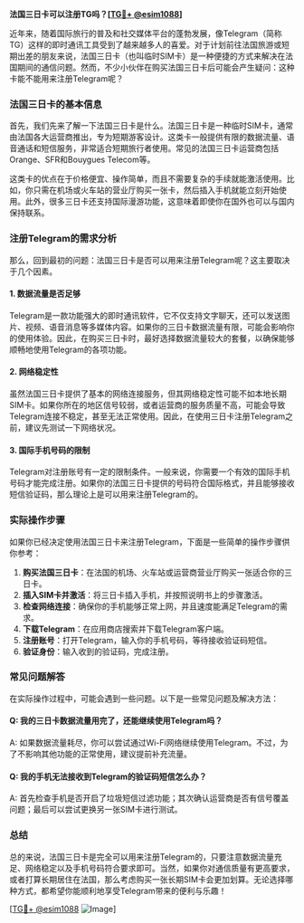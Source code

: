 **法国三日卡可以注册TG吗？[[TG💪+ @esim1088](https://t.me/s/esim1088)]**

近年来，随着国际旅行的普及和社交媒体平台的蓬勃发展，像Telegram（简称TG）这样的即时通讯工具受到了越来越多人的喜爱。对于计划前往法国旅游或短期出差的朋友来说，法国三日卡（也叫临时SIM卡）是一种便捷的方式来解决在法国期间的通信问题。然而，不少小伙伴在购买法国三日卡后可能会产生疑问：这种卡能不能用来注册Telegram呢？

### 法国三日卡的基本信息

首先，我们先来了解一下法国三日卡是什么。法国三日卡是一种临时SIM卡，通常由法国各大运营商推出，专为短期游客设计。这类卡一般提供有限的数据流量、语音通话和短信服务，非常适合短期旅行者使用。常见的法国三日卡运营商包括Orange、SFR和Bouygues Telecom等。

这类卡的优点在于价格便宜、操作简单，而且不需要复杂的手续就能激活使用。比如，你只需在机场或火车站的营业厅购买一张卡，然后插入手机就能立刻开始使用。此外，很多三日卡还支持国际漫游功能，这意味着即使你在国外也可以与国内保持联系。

### 注册Telegram的需求分析

那么，回到最初的问题：法国三日卡是否可以用来注册Telegram呢？这主要取决于几个因素。

#### 1. 数据流量是否足够
Telegram是一款功能强大的即时通讯软件，它不仅支持文字聊天，还可以发送图片、视频、语音消息等多媒体内容。如果你的三日卡数据流量有限，可能会影响你的使用体验。因此，在购买三日卡时，最好选择数据流量较大的套餐，以确保能够顺畅地使用Telegram的各项功能。

#### 2. 网络稳定性
虽然法国三日卡提供了基本的网络连接服务，但其网络稳定性可能不如本地长期SIM卡。如果你所在的地区信号较弱，或者运营商的服务质量不高，可能会导致Telegram连接不稳定，甚至无法正常使用。因此，在使用三日卡注册Telegram之前，建议先测试一下网络状况。

#### 3. 国际手机号码的限制
Telegram对注册账号有一定的限制条件。一般来说，你需要一个有效的国际手机号码才能完成注册。如果你的法国三日卡提供的号码符合国际格式，并且能够接收短信验证码，那么理论上是可以用来注册Telegram的。

### 实际操作步骤

如果你已经决定使用法国三日卡来注册Telegram，下面是一些简单的操作步骤供你参考：

1. **购买法国三日卡**：在法国的机场、火车站或运营商营业厅购买一张适合你的三日卡。
2. **插入SIM卡并激活**：将三日卡插入手机，并按照说明书上的步骤激活。
3. **检查网络连接**：确保你的手机能够正常上网，并且速度能满足Telegram的需求。
4. **下载Telegram**：在应用商店搜索并下载Telegram客户端。
5. **注册账号**：打开Telegram，输入你的手机号码，等待接收验证码短信。
6. **验证身份**：输入收到的验证码，完成注册。

### 常见问题解答

在实际操作过程中，可能会遇到一些问题。以下是一些常见问题及解决方法：

#### Q: 我的三日卡数据流量用完了，还能继续使用Telegram吗？
A: 如果数据流量耗尽，你可以尝试通过Wi-Fi网络继续使用Telegram。不过，为了不影响其他功能的正常使用，建议提前补充流量。

#### Q: 我的手机无法接收到Telegram的验证码短信怎么办？
A: 首先检查手机是否开启了垃圾短信过滤功能；其次确认运营商是否有信号覆盖问题；最后可以尝试更换另一张SIM卡进行测试。

### 总结

总的来说，法国三日卡是完全可以用来注册Telegram的，只要注意数据流量充足、网络稳定以及手机号码符合要求即可。当然，如果你对通信质量有更高要求，或者打算长期居住在法国，那么考虑购买一张长期SIM卡会更加划算。无论选择哪种方式，都希望你能顺利地享受Telegram带来的便利与乐趣！

[[TG💪+ @esim1088](https://t.me/s/esim1088) ![Image](https://i.postimg.cc/4NQfJmqS/Snipaste-2025-05-13-00-14-12.png)]